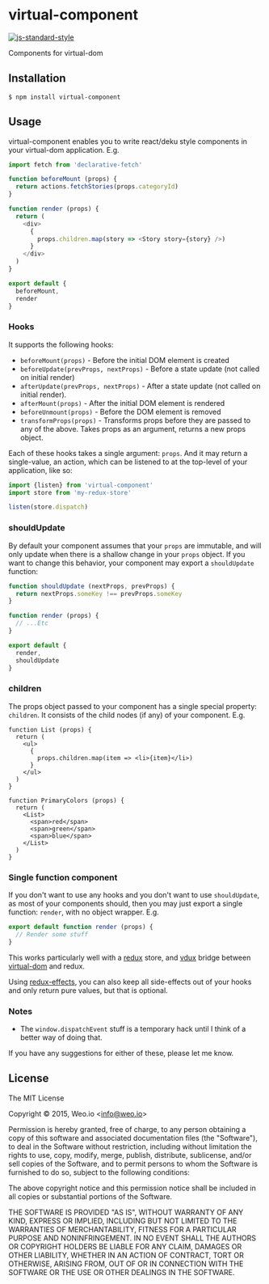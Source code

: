 
# virtual-component

[![js-standard-style](https://img.shields.io/badge/code%20style-standard-brightgreen.svg?style=flat)](https://github.com/feross/standard)

Components for virtual-dom

## Installation

    $ npm install virtual-component

## Usage

virtual-component enables you to write react/deku style components in your virtual-dom application.  E.g.

```javascript
import fetch from 'declarative-fetch'

function beforeMount (props) {
  return actions.fetchStories(props.categoryId)
}

function render (props) {
  return (
    <div>
      {
        props.children.map(story => <Story story={story} />)
      }
    </div>
  )
}

export default {
  beforeMount,
  render
}
```

### Hooks

It supports the following hooks:

  * `beforeMount(props)` - Before the initial DOM element is created
  * `beforeUpdate(prevProps, nextProps)` - Before a state update (not called on initial render)
  * `afterUpdate(prevProps, nextProps)` - After a state update (not called on initial render).
  * `afterMount(props)` - After the initial DOM element is rendered
  * `beforeUnmount(props)` - Before the DOM element is removed
  * `transformProps(props)` - Transforms props before they are passed to any of the above.  Takes props as an argument, returns a new props object.

Each of these hooks takes a single argument: `props`.  And it may return a single-value, an action, which can be listened to at the top-level of your application, like so:

```javascript
import {listen} from 'virtual-component'
import store from 'my-redux-store'

listen(store.dispatch)
```

### shouldUpdate

By default your component assumes that your `props` are immutable, and will only update when there is a shallow change in your `props` object.  If you want to change this behavior, your component may export a `shouldUpdate` function:

```javascript
function shouldUpdate (nextProps, prevProps) {
  return nextProps.someKey !== prevProps.someKey
}

function render (props) {
  // ...Etc
}

export default {
  render,
  shouldUpdate
}
```

### children

The props object passed to your component has a single special property: `children`.  It consists of the child nodes (if any) of your component.  E.g.

```
function List (props) {
  return (
    <ul>
      {
        props.children.map(item => <li>{item}</li>)
      }
    </ul>
  )
}

function PrimaryColors (props) {
  return (
    <List>
      <span>red</span>
      <span>green</span>
      <span>blue</span>
    </List>
  )
}
```

### Single function component

If you don't want to use any hooks and you don't want to use `shouldUpdate`, as most of your components should, then you may just export a single function: `render`, with no object wrapper.  E.g.

```javascript
export default function render (props) {
  // Render some stuff
}
```


This works particularly well with a [redux](https://github.com/rackt/redux) store, and [vdux](https://github.com/ashaffer/vdux) bridge between [virtual-dom](https://github.com/Matt-Esch/virtual-dom) and redux.

Using [redux-effects](https://github.com/redux-effects/redux-effects), you can also keep all side-effects out of your hooks and only return pure values, but that is optional.


### Notes

  * The `window.dispatchEvent` stuff is a temporary hack until I think of a better way of doing that.

If you have any suggestions for either of these, please let me know.


## License

The MIT License

Copyright &copy; 2015, Weo.io &lt;info@weo.io&gt;

Permission is hereby granted, free of charge, to any person obtaining a copy of this software and associated documentation files (the "Software"), to deal in the Software without restriction, including without limitation the rights to use, copy, modify, merge, publish, distribute, sublicense, and/or sell copies of the Software, and to permit persons to whom the Software is furnished to do so, subject to the following conditions:

The above copyright notice and this permission notice shall be included in all copies or substantial portions of the Software.

THE SOFTWARE IS PROVIDED "AS IS", WITHOUT WARRANTY OF ANY KIND, EXPRESS OR IMPLIED, INCLUDING BUT NOT LIMITED TO THE WARRANTIES OF MERCHANTABILITY, FITNESS FOR A PARTICULAR PURPOSE AND NONINFRINGEMENT. IN NO EVENT SHALL THE AUTHORS OR COPYRIGHT HOLDERS BE LIABLE FOR ANY CLAIM, DAMAGES OR OTHER LIABILITY, WHETHER IN AN ACTION OF CONTRACT, TORT OR OTHERWISE, ARISING FROM, OUT OF OR IN CONNECTION WITH THE SOFTWARE OR THE USE OR OTHER DEALINGS IN THE SOFTWARE.
